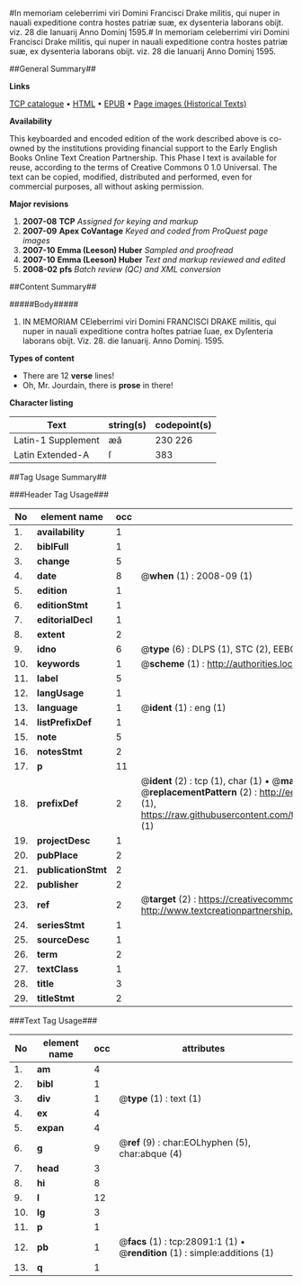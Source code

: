 #In memoriam celeberrimi viri Domini Francisci Drake militis, qui nuper in nauali expeditione contra hostes patriæ suæ, ex dysenteria laborans obijt. viz. 28 die Ianuarij Anno Dominj 1595.#
In memoriam celeberrimi viri Domini Francisci Drake militis, qui nuper in nauali expeditione contra hostes patriæ suæ, ex dysenteria laborans obijt. viz. 28 die Ianuarij Anno Dominj 1595.

##General Summary##

**Links**

[TCP catalogue](http://www.ota.ox.ac.uk/tcp/)  • 
[HTML](http://tei.it.ox.ac.uk/tcp/Texts-HTML/free/A20/A20781.html)  • 
[EPUB](http://tei.it.ox.ac.uk/tcp/Texts-EPUB/free/A20/A20781.epub) • 
[Page images (Historical Texts)](https://data.historicaltexts.jisc.ac.uk/view?pubId=eebo-29715772e&pageId=eebo-29715772e-28091-1)

**Availability**

This keyboarded and encoded edition of the
	       work described above is co-owned by the institutions
	       providing financial support to the Early English Books
	       Online Text Creation Partnership. This Phase I text is
	       available for reuse, according to the terms of Creative
	       Commons 0 1.0 Universal. The text can be copied,
	       modified, distributed and performed, even for
	       commercial purposes, all without asking permission.

**Major revisions**

1. __2007-08__ __TCP__ *Assigned for keying and markup*
1. __2007-09__ __Apex CoVantage__ *Keyed and coded from ProQuest page images*
1. __2007-10__ __Emma (Leeson) Huber__ *Sampled and proofread*
1. __2007-10__ __Emma (Leeson) Huber__ *Text and markup reviewed and edited*
1. __2008-02__ __pfs__ *Batch review (QC) and XML conversion*

##Content Summary##

#####Body#####

1. IN MEMORIAM CEleberrimi viri Domini FRANCISCI DRAKE militis, qui nuper in nauali expeditione contra hoſtes patriae ſuae, ex Dyſenteria laborans obijt. Viz. 28. die Ianuarij. Anno Dominj. 1595.

**Types of content**

  * There are 12 **verse** lines!
  * Oh, Mr. Jourdain, there is **prose** in there!

**Character listing**


|Text|string(s)|codepoint(s)|
|---|---|---|
|Latin-1 Supplement|æâ|230 226|
|Latin Extended-A|ſ|383|

##Tag Usage Summary##

###Header Tag Usage###

|No|element name|occ|attributes|
|---|---|---|---|
|1.|__availability__|1||
|2.|__biblFull__|1||
|3.|__change__|5||
|4.|__date__|8| @__when__ (1) : 2008-09 (1)|
|5.|__edition__|1||
|6.|__editionStmt__|1||
|7.|__editorialDecl__|1||
|8.|__extent__|2||
|9.|__idno__|6| @__type__ (6) : DLPS (1), STC (2), EEBO-CITATION (1), OCLC (1), VID (1)|
|10.|__keywords__|1| @__scheme__ (1) : http://authorities.loc.gov/ (1)|
|11.|__label__|5||
|12.|__langUsage__|1||
|13.|__language__|1| @__ident__ (1) : eng (1)|
|14.|__listPrefixDef__|1||
|15.|__note__|5||
|16.|__notesStmt__|2||
|17.|__p__|11||
|18.|__prefixDef__|2| @__ident__ (2) : tcp (1), char (1)  •  @__matchPattern__ (2) : ([0-9\-]+):([0-9IVX]+) (1), (.+) (1)  •  @__replacementPattern__ (2) : http://eebo.chadwyck.com/downloadtiff?vid=$1&page=$2 (1), https://raw.githubusercontent.com/textcreationpartnership/Texts/master/tcpchars.xml#$1 (1)|
|19.|__projectDesc__|1||
|20.|__pubPlace__|2||
|21.|__publicationStmt__|2||
|22.|__publisher__|2||
|23.|__ref__|2| @__target__ (2) : https://creativecommons.org/publicdomain/zero/1.0/ (1), http://www.textcreationpartnership.org/docs/. (1)|
|24.|__seriesStmt__|1||
|25.|__sourceDesc__|1||
|26.|__term__|2||
|27.|__textClass__|1||
|28.|__title__|3||
|29.|__titleStmt__|2||


###Text Tag Usage###

|No|element name|occ|attributes|
|---|---|---|---|
|1.|__am__|4||
|2.|__bibl__|1||
|3.|__div__|1| @__type__ (1) : text (1)|
|4.|__ex__|4||
|5.|__expan__|4||
|6.|__g__|9| @__ref__ (9) : char:EOLhyphen (5), char:abque (4)|
|7.|__head__|3||
|8.|__hi__|8||
|9.|__l__|12||
|10.|__lg__|3||
|11.|__p__|1||
|12.|__pb__|1| @__facs__ (1) : tcp:28091:1 (1)  •  @__rendition__ (1) : simple:additions (1)|
|13.|__q__|1||

